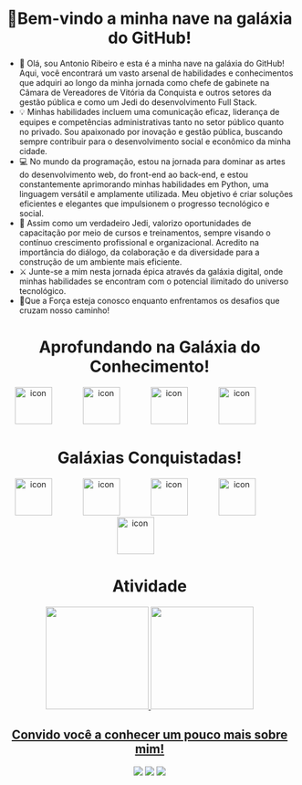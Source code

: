 <h1 align="center"> 🚀Bem-vindo a minha nave na galáxia do GitHub! </h1>

<ul align="left">
 
 <li>🌌 Olá, sou Antonio Ribeiro e esta é a minha nave na galáxia do GitHub! Aqui, você encontrará um vasto arsenal de habilidades e conhecimentos que adquiri ao longo da minha jornada como chefe de gabinete na Câmara de Vereadores de Vitória da Conquista e outros setores da gestão pública e como um Jedi do desenvolvimento Full Stack.</li>

<li>💡 Minhas habilidades incluem uma comunicação eficaz, liderança de equipes e competências administrativas tanto no setor público quanto no privado. Sou apaixonado por inovação e gestão pública, buscando sempre contribuir para o desenvolvimento social e econômico da minha cidade.</li>

<li>💻 No mundo da programação, estou na jornada para dominar as artes do desenvolvimento web, do front-end ao back-end, e estou constantemente aprimorando minhas habilidades em Python, uma linguagem versátil e amplamente utilizada. Meu objetivo é criar soluções eficientes e elegantes que impulsionem o progresso tecnológico e social.</li>

<li>🌟 Assim como um verdadeiro Jedi, valorizo oportunidades de capacitação por meio de cursos e treinamentos, sempre visando o contínuo crescimento profissional e organizacional. Acredito na importância do diálogo, da colaboração e da diversidade para a construção de um ambiente mais eficiente.</li>

<li>⚔️ Junte-se a mim nesta jornada épica através da galáxia digital, onde minhas habilidades se encontram com o potencial ilimitado do universo tecnológico.</li>

<li>🚀Que a Força esteja conosco enquanto enfrentamos os desafios que cruzam nosso caminho!</li>
</ul>

<h1 align="center">Aprofundando na Galáxia do Conhecimento!</h1>
<div align="center" >
  <img src="https://cdn.jsdelivr.net/gh/devicons/devicon/icons/python/python-original.svg" alt="icon" width="65" style="width: 65px; height: 65px; margin-right: 50px; margin-bottom: 0px;" /> 
  <img src="https://cdn.jsdelivr.net/gh/devicons/devicon@latest/icons/html5/html5-original.svg" alt="icon" width="65" style="width: 65px; height: 65px; margin-right: 50px; margin-bottom: 0px;" />
  <img src="https://cdn.jsdelivr.net/gh/devicons/devicon@latest/icons/css3/css3-original.svg" alt="icon" width="65" style="width: 65px; height: 65px; margin-right: 50px; margin-bottom: 0px;" />
  <img src="https://seeklogo.com/images/J/javascript-logo-8892AEFCAC-seeklogo.com.png" alt="icon" width="65" style="width: 65px; height: 65px; margin-right: 50px; margin-bottom: 0px;" />         
</div>

<h1 align="center">Galáxias Conquistadas!</h1>
<div align="center" >
    <img src="https://cdn.jsdelivr.net/gh/devicons/devicon/icons/apple/apple-original.svg" alt="icon" width="65" style="width: 65px; height: 65px; margin-right: 50px; margin-bottom: 0px;" />
    <img src="https://cdn.jsdelivr.net/gh/devicons/devicon/icons/canva/canva-original.svg" alt="icon" width="65" style="width: 65px; height: 65px; margin-right: 50px; margin-bottom: 0px;" />
    <img src="https://cdn.jsdelivr.net/gh/devicons/devicon/icons/facebook/facebook-plain.svg" alt="icon" width="65" style="width: 65px; height: 65px; margin-right: 50px; margin-bottom: 0px;" />
    <img src="https://cdn.jsdelivr.net/gh/devicons/devicon/icons/safari/safari-original.svg" alt="icon" width="65" style="width: 65px; height: 65px; margin-right: 50px; margin-bottom: 0px;" /> 
    <img src="https://cdn.jsdelivr.net/gh/devicons/devicon/icons/trello/trello-plain.svg" alt="icon" width="65" style="width: 65px; height: 65px; margin-right: 50px; margin-bottom: 0px;" />

<h1>Atividade</h1>
 <div>
   <a href="https://github.com/antoniogribeiro">
   <img height="180em" src="https://github-readme-stats.vercel.app/api?username=antoniogribeiro&show_icons=true&theme=tokyonight&include_all_commits=true&count_private=true"/>
   <img height="180em" src="https://github-readme-stats.vercel.app/api/top-langs/?username=antoniogribeiro&layout=compact&langs_count=6&theme=tokyonight"/>   
</div>
   
<h2>Convido você a conhecer um pouco mais sobre mim!</h2>
 
<div> 
  <a href="https://instagram.com/geovane_aaribeiro" target="_blank"><img src="https://img.shields.io/badge/-Instagram-%23E4405F?style=for-the-badge&logo=instagram&logoColor=white" target="_blank"></a>
  <a href = "mailto:antonio.alves.ribeiro@hotmail.com"><img src="https://img.shields.io/badge/-Hotmail-%23333?style=for-the-badge&logo=Hotmail&logoColor=white" target="_blank"></a>
  <a href="https://www.linkedin.com/in/antonio-ribeiro-2a904726/" target="_blank"><img src="https://img.shields.io/badge/-LinkedIn-%230077B5?style=for-the-badge&logo=linkedin&logoColor=white" target="_blank"></a>
</div>

